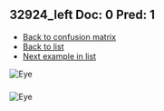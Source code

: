 ## 32924_left Doc: 0 Pred: 1
- [Back to confusion matrix](https://github.com/juliandewit/kaggle_retinopathy/blob/master/matrix.md)
- [Back to list](https://github.com/juliandewit/kaggle_retinopathy/blob/master/lists/01/list.md)
- [Next example in list](https://github.com/juliandewit/kaggle_retinopathy/blob/master/lists/01/32/32954_left.md)

![Eye](https://retinopaty.blob.core.windows.net/size1024/32924_left_0.jpeg)

### 

![Eye]()
